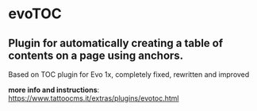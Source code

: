 # evoTOC
## Plugin for automatically creating a table of contents on a page using anchors.

Based on TOC plugin for Evo 1x, completely fixed, rewritten and improved

**more info and instructions**: https://www.tattoocms.it/extras/plugins/evotoc.html
